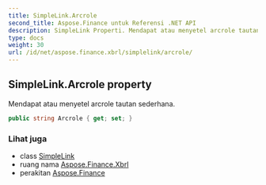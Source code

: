 ```yaml
---
title: SimpleLink.Arcrole
second_title: Aspose.Finance untuk Referensi .NET API
description: SimpleLink Properti. Mendapat atau menyetel arcrole tautan sederhana.
type: docs
weight: 30
url: /id/net/aspose.finance.xbrl/simplelink/arcrole/
---
```

## SimpleLink.Arcrole property

Mendapat atau menyetel arcrole tautan sederhana.

```csharp
public string Arcrole { get; set; }
```

### Lihat juga

* class [SimpleLink](../)
* ruang nama [Aspose.Finance.Xbrl](../../simplelink/)
* perakitan [Aspose.Finance](../../../)


